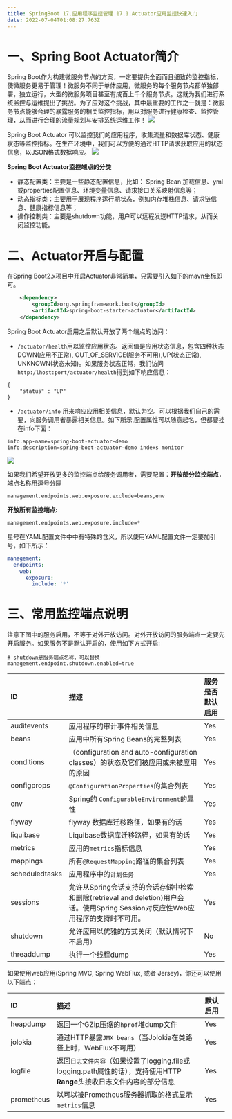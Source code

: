```yaml
---
title: SpringBoot 17.应用程序监控管理 17.1.Actuator应用监控快速入门
date: 2022-07-04T01:08:27.763Z
---
```

# 一、Spring Boot Actuator简介

Spring Boot作为构建微服务节点的方案，一定要提供全面而且细致的监控指标，使微服务更易于管理！微服务不同于单体应用，微服务的每个服务节点都单独部署，独立运行，大型的微服务项目甚至有成百上千个服务节点。这就为我们进行系统监控与运维提出了挑战。为了应对这个挑战，其中最重要的工作之一就是：微服务节点能够合理的暴露服务的相关监控指标，用以对服务进行健康检查、监控管理，从而进行合理的流量规划与安排系统运维工作！
                                         ![](https://cdn.jsdelivr.net/gh/krislinzhao/IMGcloud/img/20200507123616.png)

Spring Boot Actuator 可以监控我们的应用程序，收集流量和数据库状态、健康状态等监控指标。在生产环境中，我们可以方便的通过HTTP请求获取应用的状态信息，以JSON格式数据响应。
						                   ![](https://cdn.jsdelivr.net/gh/krislinzhao/IMGcloud/img/20200507123713.png)

**Spring Boot Actuator监控端点的分类**

- 静态配置类：主要是一些静态配置信息，比如： Spring Bean 加载信息、yml 或properties配置信息、环境变量信息、请求接口关系映射信息等；
- 动态指标类：主要用于展现程序运行期状态，例如内存堆栈信息、请求链信息、健康指标信息等；
- 操作控制类：主要是shutdown功能，用户可以远程发送HTTP请求，从而关闭监控功能。

# 二、Actuator开启与配置

在Spring Boot2.x项目中开启Actuator非常简单，只需要引入如下的mavn坐标即可。

```xml
    <dependency>
        <groupId>org.springframework.boot</groupId>
        <artifactId>spring-boot-starter-actuator</artifactId>
    </dependency>
```

Spring Boot Actuator启用之后默认开放了两个端点的访问：

- `/actuator/health`用以监控应用状态。返回值是应用状态信息，包含四种状态DOWN(应用不正常), OUT_OF_SERVICE(服务不可用),UP(状态正常), UNKNOWN(状态未知)。如果服务状态正常，我们访问`http:/lhost:port/actuator/health`得到如下响应信息：

```
{
    "status" : "UP"
}
```

- `/actuator/info` 用来响应应用相关信息，默认为空。可以根据我们自己的需要，向服务调用者暴露相关信息。如下所示,配置属性可以随意起名，但都要挂在info下面：

```
info.app-name=spring-boot-actuator-demo
info.description=spring-boot-actuator-demo indexs monitor 
```

![](https://cdn.jsdelivr.net/gh/krislinzhao/IMGcloud/img/20200507123907.png)

如果我们希望开放更多的监控端点给服务调用者，需要配置：**开放部分监控端点**，端点名称用逗号分隔

```properties
management.endpoints.web.exposure.exclude=beans,env
```

**开放所有监控端点:**

```properties
management.endpoints.web.exposure.include=*
```

星号在YAML配置文件中中有特殊的含义，所以使用YAML配置文件一定要加引号，如下所示：

```yaml
management:
  endpoints:
    web:
      exposure:
        include: '*'
```

# 三、常用监控端点说明

注意下图中的服务启用，不等于对外开放访问。对外开放访问的服务端点一定要先开启服务。如果服务不是默认开启的，使用如下方式开启:

```properties
# shutdown是服务端点名称，可以替换
management.endpoint.shutdown.enabled=true
```

| ID             | 描述                                                         | 服务是否默认启用 |
| :------------- | :----------------------------------------------------------- | :--------------- |
| auditevents    | 应用程序的审计事件相关信息                                   | Yes              |
| beans          | 应用中所有Spring Beans的完整列表                             | Yes              |
| conditions     | （configuration and auto-configuration classes）的状态及它们被应用或未被应用的原因 | Yes              |
| configprops    | `@ConfigurationProperties`的集合列表                         | Yes              |
| env            | Spring的 `ConfigurableEnvironment`的属性                     | Yes              |
| flyway         | flyway 数据库迁移路径，如果有的话                            | Yes              |
| liquibase      | Liquibase数据库迁移路径，如果有的话                          | Yes              |
| metrics        | 应用的`metrics`指标信息                                      | Yes              |
| mappings       | 所有`@RequestMapping`路径的集合列表                          | Yes              |
| scheduledtasks | 应用程序中的`计划任务`                                       | Yes              |
| sessions       | 允许从Spring会话支持的会话存储中检索和删除(retrieval and deletion)用户会话。使用Spring Session对反应性Web应用程序的支持时不可用。 | Yes              |
| shutdown       | 允许应用以优雅的方式关闭（默认情况下不启用）                 | No               |
| threaddump     | 执行一个线程dump                                             | Yes              |

如果使用web应用(Spring MVC, Spring WebFlux, 或者 Jersey)，你还可以使用以下端点：

| ID         | 描述                                                         | 默认启用 |
| :--------- | :----------------------------------------------------------- | :------- |
| heapdump   | 返回一个GZip压缩的`hprof`堆dump文件                          | Yes      |
| jolokia    | 通过HTTP暴露`JMX beans`（当Jolokia在类路径上时，WebFlux不可用） | Yes      |
| logfile    | 返回`日志文件内容`（如果设置了logging.file或logging.path属性的话），支持使用HTTP **Range**头接收日志文件内容的部分信息 | Yes      |
| prometheus | 以可以被Prometheus服务器抓取的格式显示`metrics`信息          | Yes      |